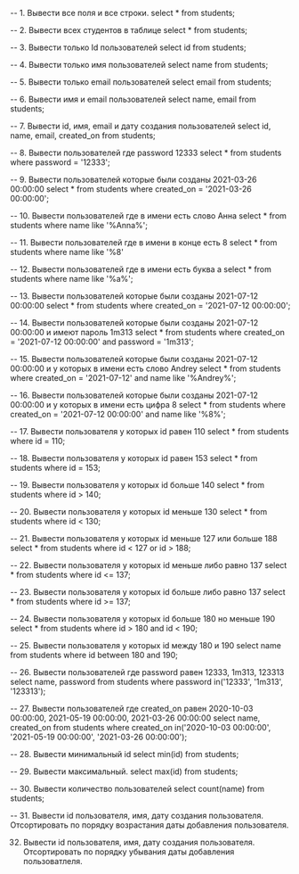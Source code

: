 -- 1. Вывести все поля и все строки.
	select * from students;

-- 2. Вывести всех студентов в таблице
	select * from students;

 -- 3. Вывести только Id пользователей
	select id from students;
 
 -- 4. Вывести только имя пользователей
 	select name from students;
 
 -- 5. Вывести только email пользователей
 	select email from students;
 
--  6. Вывести имя и email пользователей
	select name, email from students;
 
-- 7. Вывести id, имя, email и дату создания пользователей
	select id, name, email, created_on from students;
 
 -- 8. Вывести пользователей где password 12333
	select * from students 
	where password = '12333';

 -- 9. Вывести пользователей которые были созданы 2021-03-26 00:00:00
	select * from students
	where created_on = '2021-03-26 00:00:00';
	
 
 -- 10. Вывести пользователей где в имени есть слово Анна
	select * from students
	where name like '%Anna%';
	 
 -- 11. Вывести пользователей где в имени в конце есть 8
	select * from students
	where name like '%8' 
	
--  12. Вывести пользователей где в имени  есть буква а
	select * from students 
	where name like '%a%';

-- 13. Вывести пользователей которые были созданы 2021-07-12 00:00:00
	select * from students 
	where created_on = '2021-07-12 00:00:00';
 
-- 14. Вывести пользователей которые были созданы 2021-07-12 00:00:00 и имеют пароль 1m313
	select * from students 
	where created_on = '2021-07-12 00:00:00'
	and password = '1m313';
 
-- 15. Вывести пользователей которые были созданы 2021-07-12 00:00:00 и у которых в имени есть слово Andrey
	select * from students 
	where created_on = '2021-07-12'
	and name like '%Andrey%';

-- 16. Вывести пользователей которые были созданы 2021-07-12 00:00:00 и у которых в имени есть цифра 8
	select * from students 
	where created_on = '2021-07-12 00:00:00'
	and name like '%8%';
 
-- 17. Вывести пользователя у которых id равен 110
	select * from students 
	where id = 110;

-- 18. Вывести пользователя у которых id равен 153
	select * from students
	where id = 153;

-- 19. Вывести пользователя у которых id больше 140
	select * from students 
	where id > 140;

-- 20. Вывести пользователя у которых id меньше 130
	select * from students 
	where id < 130;

-- 21. Вывести пользователя у которых id меньше 127 или больше 188
	select * from students 
	where id < 127 or id > 188;

-- 22. Вывести пользователя у которых id меньше либо равно 137
	select * from students 
	where id <= 137;

-- 23. Вывести пользователя у которых id больше либо равно 137
	select * from students 
	where id >= 137;

-- 24. Вывести пользователя у которых id больше 180 но меньше 190
	select * from students 
	where id > 180 and id < 190;
 
-- 25. Вывести пользователя у которых id между 180 и 190
	select name from students 
	where id between 180 and 190;

-- 26. Вывести пользователей где password равен 12333, 1m313, 123313
	select name, password from students
	where password in('12333', '1m313', '123313');

 -- 27. Вывести пользователей где created_on равен 2020-10-03 00:00:00, 2021-05-19 00:00:00, 2021-03-26 00:00:00
	select name, created_on from students
	where created_on in('2020-10-03 00:00:00', '2021-05-19 00:00:00', '2021-03-26 00:00:00');
 
-- 28. Вывести минимальный id 
	select min(id)
	from students;

-- 29. Вывести максимальный.
	select max(id)
	from students;

-- 30. Вывести количество пользователей
	select count(name)
	from students;

 -- 31. Вывести id пользователя, имя, дату создания пользователя. Отсортировать по порядку возрастания даты добавления пользователя.



 32. Вывести id пользователя, имя, дату создания пользователя. Отсортировать по порядку убывания даты добавления пользоватлеля.
